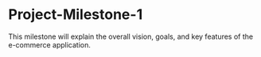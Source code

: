# Project-Milestone-1
This milestone will explain the overall vision, goals, and key features of the e-commerce application.
